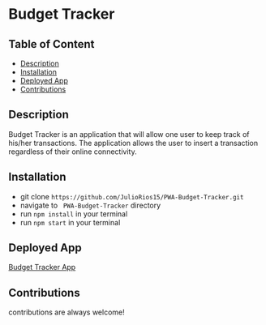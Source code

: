 # Budget Tracker

  ## Table of Content
  * [Description](#description)
  * [Installation](#installation)
  * [Deployed App](#deployed-app)
  * [Contributions](#contributions)

## Description
Budget Tracker is an application that will allow one user to keep track of his/her transactions. The application allows the user to insert a transaction regardless of their online connectivity. 

## Installation
 * git clone `https://github.com/JulioRios15/PWA-Budget-Tracker.git`
 * navigate to ` PWA-Budget-Tracker` directory
 * run `npm install` in your terminal
 * run `npm start` in your terminal

## Deployed App
[Budget Tracker App](https://application-budget-tracker.herokuapp.com/)

## Contributions
contributions are always welcome!